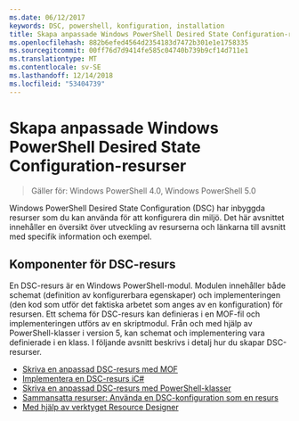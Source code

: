 ```yaml
---
ms.date: 06/12/2017
keywords: DSC, powershell, konfiguration, installation
title: Skapa anpassade Windows PowerShell Desired State Configuration-resurser
ms.openlocfilehash: 882b6efed4564d2354183d7472b301e1e1758335
ms.sourcegitcommit: 00ff76d7d9414fe585c04740b739b9cf14d711e1
ms.translationtype: MT
ms.contentlocale: sv-SE
ms.lasthandoff: 12/14/2018
ms.locfileid: "53404739"
---
```

# <a name="build-custom-windows-powershell-desired-state-configuration-resources"></a>Skapa anpassade Windows PowerShell Desired State Configuration-resurser

> Gäller för: Windows PowerShell 4.0, Windows PowerShell 5.0

Windows PowerShell Desired State Configuration (DSC) har inbyggda resurser som du kan använda för att konfigurera din miljö. Det här avsnittet innehåller en översikt över utveckling av resurserna och länkarna till avsnitt med specifik information och exempel.

## <a name="dsc-resource-components"></a>Komponenter för DSC-resurs

En DSC-resurs är en Windows PowerShell-modul. Modulen innehåller både schemat (definition av konfigurerbara egenskaper) och implementeringen (den kod som utför det faktiska arbetet som anges av en konfiguration) för resursen. Ett schema för DSC-resurs kan definieras i en MOF-fil och implementeringen utförs av en skriptmodul. Från och med hjälp av PowerShell-klasser i version 5, kan schemat och implementering vara definierade i en klass. I följande avsnitt beskrivs i detalj hur du skapar DSC-resurser.

* [Skriva en anpassad DSC-resurs med MOF](authoringResourceMOF.md)
* [Implementera en DSC-resurs iC#](authoringResourceMofCS.md)
* [Skriva en anpassad DSC-resurs med PowerShell-klasser](authoringResourceClass.md)
* [Sammansatta resurser: Använda en DSC-konfiguration som en resurs](authoringResourceComposite.md)
* [Med hjälp av verktyget Resource Designer](../authoringResourceMofDesigner.md)
